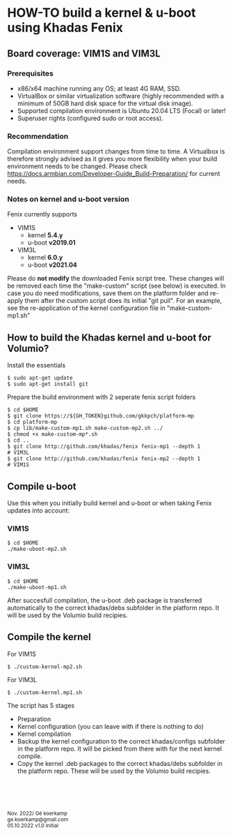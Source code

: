 

# **HOW-TO build a kernel & u-boot using Khadas Fenix**
## **Board coverage: VIM1S and VIM3L** 
### **Prerequisites** 


- x86/x64 machine running any OS; at least 4G RAM, SSD.
- VirtualBox or similar virtualization software (highly recommended with a minimum of 50GB hard disk space for the virtual disk image).
- Supported compilation environment is Ubuntu 20.04 LTS (Focal) or later!
- Superuser rights (configured sudo or root access).

### **Recommendation**
Compilation environment support changes from time to time.
A Virtualbox is therefore strongly advised as it gives you more flexibility when your build environment needs to be changed.
Please check https://docs.armbian.com/Developer-Guide_Build-Preparation/ for current needs.

### **Notes on kernel and u-boot version**
Fenix currently supports 
- VIM1S
    - kernel **5.4.y**
    - u-boot **v2019.01**
- VIM3L
    - kernel **6.0.y** 
    - u-boot **v2021.04**

Please do **not modify** the downloaded Fenix script tree.
These changes will be removed each time the "make-custom" script (see below) is executed.
In case you do need modifications, save them on the platform folder and re-apply them after the custom script does its initial "git pull".
For an example, see the re-application of the kernel configuration file in "make-custom-mp1.sh"

## **How to build the Khadas kernel and u-boot for Volumio?**

Install the essentials
```
$ sudo apt-get update
$ sudo apt-get install git
```

Prepare the build environment with 2 seperate fenix script folders
```
$ cd $HOME
$ git clone https://${GH_TOKEN}github.com/gkkpch/platform-mp
$ cd platform-mp
$ cp lib/make-custom-mp1.sh make-custom-mp2.sh ../
$ chmod +x make-custom-mp*.sh
$ cd ..
$ git clone http://github.com/khadas/fenix fenix-mp1 --depth 1         # VIM3L
$ git clone http://github.com/khadas/fenix fenix-mp2 --depth 1         # VIM1S
```
 
## **Compile u-boot**

Use this when you initially build kernel and u-boot or when taking Fenix updates into account:
### VIM1S

```
$ cd $HOME
./make-uboot-mp2.sh
```
### VIM3L
```
$ cd $HOME
./make-uboot-mp1.sh
```

After succesfull compilation, the u-boot .deb package is transferred automatically to the correct khadas/debs subfolder in the platform repo. It will be used by the Volumio build recipies.

## **Compile the kernel** ##

For VIM1S 

```
$ ./custom-kernel-mp2.sh
```
For VIM3L
```
$ ./custom-kernel.mp1.sh
```
The script has 5 stages
- Preparation 
- Kernel configuration (you can leave with <exit> if there is nothing to do)
- Kernel compilation
- Backup the kernel configuration to the correct khadas/configs subfolder in the platform repo. It will be picked from there with for the next kernel compile.
- Copy the kernel .deb packages to the correct khadas/debs subfolder in the platform repo. These will be used by the Volumio build recipies.




<br />
<br />
<br />
<br />
<sub> Nov. 2022/ Gé koerkamp
<br />ge.koerkamp@gmail.com
<br />05.10.2022 v1.0 Initial

